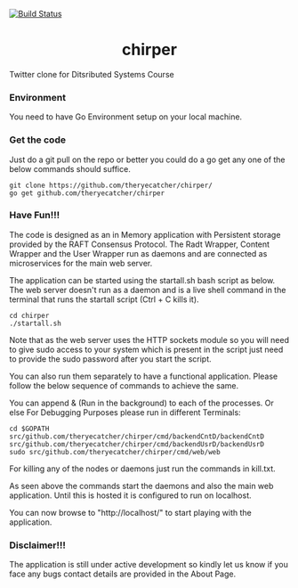 [![Build Status](https://www.travis-ci.com/theryecatcher/chirper.svg?token=shEHxWnqj4LyQxYpERrT&branch=master)](https://www.travis-ci.com/theryecatcher/chirper)

<h1 align="center">chirper</h1>
Twitter clone for Ditsributed Systems Course

### Environment
You need to have Go Environment setup on your local machine.

### Get the code
Just do a git pull on the repo or better you could do a go get any one of the below commands should suffice.
```
git clone https://github.com/theryecatcher/chirper/
go get github.com/theryecatcher/chirper
```

### Have Fun!!!
The code is designed as an in Memory application with Persistent storage provided by the RAFT Consensus Protocol. The Radt Wrapper, Content Wrapper and the User Wrapper run as daemons and are connected as microservices for the main web server. 

The application can be started using the startall.sh bash script as below. The web server doesn't run as a daemon and is a live shell command in the terminal that runs the startall script (Ctrl + C kills it).
```
cd chirper
./startall.sh
```
Note that as the web server uses the HTTP sockets module so you will need to give sudo access to your system which is present in the script just need to provide the sudo password after you start the script.

You can also run them separately to have a functional application. Please follow the below sequence of commands to achieve the same.

You can append & (Run in the background) to each of the processes. Or else For Debugging Purposes please run in different Terminals:
```
cd $GOPATH
src/github.com/theryecatcher/chirper/cmd/backendCntD/backendCntD
src/github.com/theryecatcher/chirper/cmd/backendUsrD/backendUsrD
sudo src/github.com/theryecatcher/chirper/cmd/web/web
```

For killing any of the nodes or daemons just run the commands in kill.txt.

As seen above the commands start the daemons and also the main web application. Until this is hosted it is configured to run on localhost.

You can now browse to "http://localhost/" to start playing with the application.

### Disclaimer!!!
The application is still under active development so kindly let us know if you face any bugs contact details are provided in the About Page.
